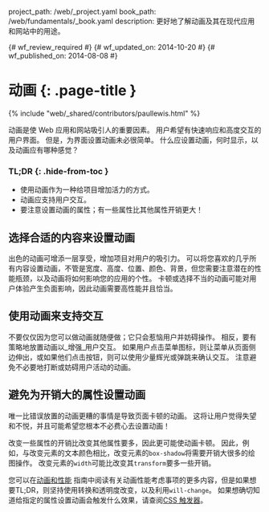 project_path: /web/_project.yaml
book_path: /web/fundamentals/_book.yaml
description: 更好地了解动画及其在现代应用和网站中的用途。

{# wf_review_required #}
{# wf_updated_on: 2014-10-20 #}
{# wf_published_on: 2014-08-08 #}

# 动画 {: .page-title }

{% include "web/_shared/contributors/paullewis.html" %}


动画是使 Web 应用和网站吸引人的重要因素。 用户希望有快速响应和高度交互的用户界面。 但是，为界面设置动画未必很简单。 什么应设置动画，何时显示，以及动画应有哪种感觉？

### TL;DR {: .hide-from-toc }
- 使用动画作为一种给项目增加活力的方式。
- 动画应支持用户交互。
- 要注意设置动画的属性；有一些属性比其他属性开销更大！


## 选择合适的内容来设置动画

出色的动画可增添一层享受，增加项目对用户的吸引力。 可以将您喜欢的几乎所有内容设置动画，不管是宽度、高度、位置、颜色、背景，但您需要注意潜在的性能瓶颈，以及动画将如何影响您的应用的个性。 卡顿或选择不当的动画可能对用户体验产生负面影响，因此动画需要高性能并且恰当。

## 使用动画来支持交互

不要仅仅因为您可以做动画就随便做；它只会惹恼用户并妨碍操作。 相反，要有策略地放置动画以_增强_用户交互。 如果用户点击菜单图标，则让菜单从页面侧边伸出，或如果他们点击按钮，则可以使用少量辉光或弹跳来确认交互。 注意避免不必要地打断或妨碍用户活动的动画。

## 避免为开销大的属性设置动画

唯一比错误放置的动画更糟的事情是导致页面卡顿的动画。 这将让用户觉得失望和不悦，并且可能希望您根本不必费心去设置动画！

改变一些属性的开销比改变其他属性要多，因此更可能使动画卡顿。 因此，例如，与改变元素的文本颜色相比，改变元素的`box-shadow`将需要开销大很多的绘图操作。 改变元素的`width`可能比改变其`transform`要多一些开销。

您可以在[动画和性能](animations-and-performance.html) 指南中阅读有关动画性能考虑事项的更多内容，但是如果想要TL;DR，则坚持使用转换和透明度改变，以及利用`will-change`。 如果想确切知道给指定的属性设置动画会触发什么效果，请查阅[CSS 触发器](http://csstriggers.com)。



